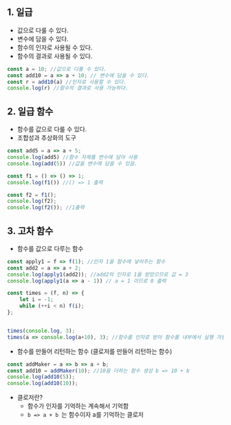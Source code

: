 ## 1. 일급

- 값으로 다룰 수 있다.
- 변수에 담을 수 있다.
- 함수의 인자로 사용될 수 있다.
- 함수의 결과로 사용될 수 있다.

```js
const a = 10; //값으로 다룰 수 있다.
const add10 = a => a + 10; // 변수에 담을 수 있다.
const r = add10(a) //인자로 사용할 수 있다.
console.log(r) //함수의 결과로 사용 가능하다.
```





## 2. 일급 함수

- 함수를 값으로 다룰 수 있다.
- 조합성과 추상화의 도구

```js
const add5 = a => a + 5;
console.log(add5) //함수 자체를 변수에 담아 사용
console.log(add(5)) //값을 변수에 담을 수 있음.

const f1 = () => () => 1; 
console.log(f1()) //() => 1 출력

const f2 = f1();
console.log(f2);
console.log(f2()); //1출력
```



## 3. 고차 함수

- 함수를 값으로 다루는 함수

```js
const apply1 = f => f(1); //인자 1을 함수에 넣어주는 함수
const add2 = a => a + 2;
console.log(apply1(add2)); //add2의 인자로 1을 받았으므로 값 = 3
console.log(apply1(a => a - 1)) // a = 1 이므로 0 출력

const times = (f, n) => {
    let i = -1;
    while (++i < n) f(i);
};


times(console.log, 3);
times(a => console.log(a+10), 3); //함수를 인자로 받아 함수를 내부에서 실행 가능
```

- 함수를 만들어 리턴하는 함수 (클로저를 만들어 리턴하는 함수)

```js
const addMaker = a => b => a + b;
const add10 = addMaker(10); //10을 더하는 함수 생성 b => 10 + b
console.log(add10(5));
console.log(add10(10));
```

- 클로저란?
  - 함수가 인자를 기억하는 계속해서 기억함
  - `b => a + b `는 함수이자 a를 기억하는 클로저

